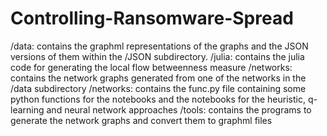 # Controlling-Ransomware-Spread
/data: contains the graphml representations of the graphs and the JSON versions of them within the /JSON subdirectory.
/julia: contains the julia code for generating the local flow betweenness measure
/networks: contains the network graphs generated from one of the networks in the /data subdirectory
/networks: contains the func.py file containing some python functions for the notebooks and the notebooks for the heuristic, q-learning and neural network approaches
/tools: contains the programs to generate the network graphs and convert them to graphml files
